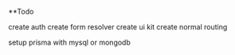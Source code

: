 **Todo

create auth
create form resolver
create ui kit
create normal routing

setup prisma with mysql or mongodb
